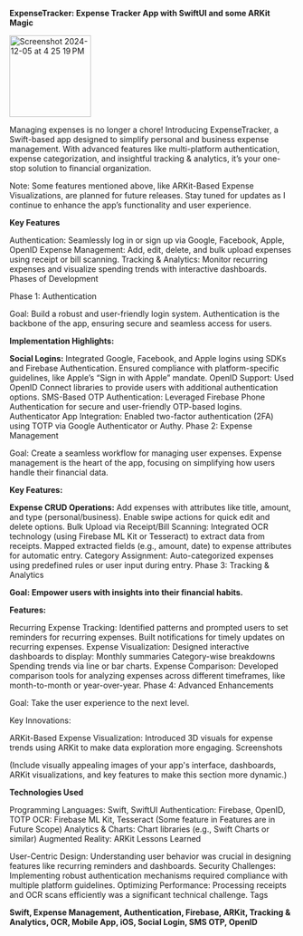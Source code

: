  

**ExpenseTracker: Expense Tracker App with SwiftUI and some ARKit Magic**






<img width="144" alt="Screenshot 2024-12-05 at 4 25 19 PM" src="https://github.com/user-attachments/assets/17a6ba48-f5cd-4260-8f82-f228b23e112b">





Managing expenses is no longer a chore! Introducing ExpenseTracker, a Swift-based app designed to simplify personal and business expense management. With advanced features like multi-platform authentication, expense categorization, and insightful tracking & analytics, it’s your one-stop solution to financial organization.

Note: Some features mentioned above, like ARKit-Based Expense Visualizations, are planned for future releases. Stay tuned for updates as I continue to enhance the app’s functionality and user experience.

**Key Features**

Authentication: Seamlessly log in or sign up via Google, Facebook, Apple, OpenID
Expense Management: Add, edit, delete, and bulk upload expenses using receipt or bill scanning.
Tracking & Analytics: Monitor recurring expenses and visualize spending trends with interactive dashboards.
Phases of Development

Phase 1: Authentication

Goal: Build a robust and user-friendly login system.
Authentication is the backbone of the app, ensuring secure and seamless access for users.

**Implementation Highlights:**

**Social Logins:**
Integrated Google, Facebook, and Apple logins using SDKs and Firebase Authentication.
Ensured compliance with platform-specific guidelines, like Apple’s “Sign in with Apple” mandate.
OpenID Support:
Used OpenID Connect libraries to provide users with additional authentication options.
SMS-Based OTP Authentication:
Leveraged Firebase Phone Authentication for secure and user-friendly OTP-based logins.
Authenticator App Integration:
Enabled two-factor authentication (2FA) using TOTP via Google Authenticator or Authy.
Phase 2: Expense Management

Goal: Create a seamless workflow for managing user expenses.
Expense management is the heart of the app, focusing on simplifying how users handle their financial data.

**Key Features:**

**Expense CRUD Operations:**
Add expenses with attributes like title, amount, and type (personal/business).
Enable swipe actions for quick edit and delete options.
Bulk Upload via Receipt/Bill Scanning:
Integrated OCR technology (using Firebase ML Kit or Tesseract) to extract data from receipts.
Mapped extracted fields (e.g., amount, date) to expense attributes for automatic entry.
Category Assignment:
Auto-categorized expenses using predefined rules or user input during entry.
Phase 3: Tracking & Analytics

**Goal: Empower users with insights into their financial habits.**

**Features:**

Recurring Expense Tracking:
Identified patterns and prompted users to set reminders for recurring expenses.
Built notifications for timely updates on recurring expenses.
Expense Visualization:
Designed interactive dashboards to display:
Monthly summaries
Category-wise breakdowns
Spending trends via line or bar charts.
Expense Comparison:
Developed comparison tools for analyzing expenses across different timeframes, like month-to-month or year-over-year.
Phase 4: Advanced Enhancements

Goal: Take the user experience to the next level.

Key Innovations:

ARKit-Based Expense Visualization:
Introduced 3D visuals for expense trends using ARKit to make data exploration more engaging.
Screenshots

(Include visually appealing images of your app's interface, dashboards, ARKit visualizations, and key features to make this section more dynamic.)

**Technologies Used**

Programming Languages: Swift, SwiftUI
Authentication: Firebase, OpenID, TOTP
OCR: Firebase ML Kit, Tesseract (Some feature in Features are in Future Scope)
Analytics & Charts: Chart libraries (e.g., Swift Charts or similar)
Augmented Reality: ARKit
Lessons Learned

User-Centric Design: Understanding user behavior was crucial in designing features like recurring reminders and dashboards.
Security Challenges: Implementing robust authentication mechanisms required compliance with multiple platform guidelines.
Optimizing Performance: Processing receipts and OCR scans efficiently was a significant technical challenge.
Tags

**Swift, Expense Management, Authentication, Firebase, ARKit, Tracking & Analytics, OCR, Mobile App, iOS, Social Login, SMS OTP, OpenID**
